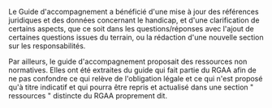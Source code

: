 Le Guide d'accompagnement a bénéficié d'une mise à jour des références juridiques et des données concernant le handicap, et d'une clarification de certains aspects, que ce soit dans les questions/réponses avec l'ajout de certaines questions issues du terrain, ou la rédaction d'une nouvelle section sur les responsabilités.

Par ailleurs, le guide d'accompagnement proposait des ressources non normatives. Elles ont été extraites du guide qui fait partie du RGAA afin de ne pas confondre ce qui relève de l'obligation légale et ce qui n'est proposé qu'à titre indicatif et qui pourra être repris et actualisé dans une section " ressources " distincte du RGAA proprement dit.
